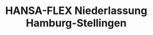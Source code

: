 ---
title: "HANSA-FLEX Niederlassung Hamburg-Stellingen"
url: /hamburg/hansa-flex-niederlassung-hamburg-stellingen/
shop: Autoteile
---